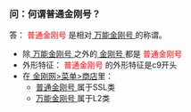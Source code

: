 ### 问：何谓普通金刚号？
答：<font color="Red"> 普通金刚号 </font>是相对[ 万能金刚号 ](https://a2zitpro.github.io/web/万能金刚号)的称谓。
- 除[ 万能金刚号 ](https://a2zitpro.github.io/web/万能金刚号)之外的[ 金刚号 ](https://a2zitpro.github.io/web/金刚号)都是<font color="Red"> 普通金刚号 </font>
- 外形特征：<font color="Red"> 普通金刚号 </font>的外形特征是c9开头
- 在[ 金刚网>菜单>商店](https://atozitpro.net/shop)里：
  - [ 普通金刚号 ](https://a2zitpro.github.io/web/普通金刚号)属于SSL类
  - [ 万能金刚号 ](https://a2zitpro.github.io/web/万能金刚号)属于L2类

 

